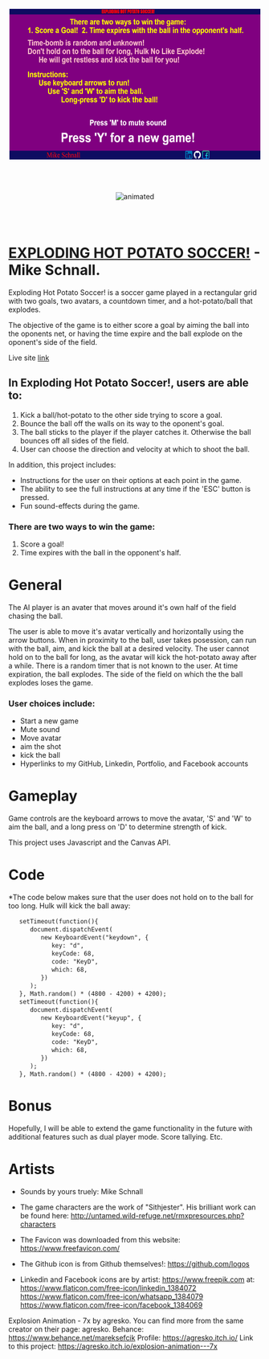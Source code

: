 <p align="center">
  <img width="500" height="300" src="./pics/ehps_instructions.png">
</p>
<br></br>

<p align="center">
  <img src="https://media.giphy.com/media/ktjUt0wEKCMj6nhqyK/giphy.gif?cid=790b761193251520f90792b495c6d5e81770aa4d419778ae&rid=giphy.gif&ct=g" alt="animated" />
</p>
<br></br>



# [EXPLODING HOT POTATO SOCCER!](https://mordes89.github.io/EXPLODING-HOT-POTATO-SOCCER-/) - Mike Schnall.

Exploding Hot Potato Soccer! is a soccer game played in a rectangular grid with two goals, 
two avatars, a countdown timer, and a hot-potato/ball that explodes.

The objective of the game is to either score a goal by aiming the ball 
into the oponents net, or having the time expire and the ball explode 
on the oponent's side of the field. 

Live site [link](https://mordes89.github.io/EXPLODING-HOT-POTATO-SOCCER-/)

## In Exploding Hot Potato Soccer!, users are able to:
1. Kick a ball/hot-potato to the other side trying to score a goal.
2. Bounce the ball off the walls on its way to the oponent's goal.
3. The ball sticks to the player if the player catches it. Otherwise the ball 
   bounces off all sides of the field.
4. User can choose the direction and velocity at which to shoot the ball. 


In addition, this project includes:
- Instructions for the user on their options at each point in the game.
- The ability to see the full instructions at any time if the 'ESC' button is pressed.
- Fun sound-effects during the game.



### There are two ways to win the game:
1. Score a goal!
2. Time expires with the ball in the opponent's half.



# General
The AI player is an avater that moves around it's own
half of the field chasing the ball.

The user is able to move it's avatar vertically and horizontally using the arrow 
buttons. When in proximity to the ball, user takes posession, can run with the ball, aim, and kick the ball at a desired velocity. The user cannot hold on to the ball for long, as the avatar will kick the hot-potato away after a while.
There is a random timer that is not known to the user. At time expiration, the ball explodes. The side of the field on which the the ball explodes loses the game.

### User choices include:
 - Start a new game
 - Mute sound
 - Move avatar
 - aim the shot
 - kick the ball
 - Hyperlinks to my GitHub, Linkedin, Portfolio, and Facebook accounts

# Gameplay
Game controls are the keyboard arrows to move the avatar, 'S' and 'W' to aim the ball, and a long press on 'D' to determine strength of kick.

This project uses Javascript and the Canvas API.

# Code
*The code below makes sure that the user does not hold on to the ball for too long. Hulk will kick the ball away:
  
```
   setTimeout(function(){
      document.dispatchEvent(
         new KeyboardEvent("keydown", {
            key: "d",
            keyCode: 68, 
            code: "KeyD", 
            which: 68,
         })
      );             
   }, Math.random() * (4800 - 4200) + 4200);   
   setTimeout(function(){
      document.dispatchEvent(
         new KeyboardEvent("keyup", {
            key: "d",
            keyCode: 68, 
            code: "KeyD", 
            which: 68,                 
         })
      );             
   }, Math.random() * (4800 - 4200) + 4200); 
```

# Bonus
Hopefully, I will be able to extend the game functionality in the future
with additional features such as dual player mode. Score tallying. Etc.


# Artists
- Sounds by yours truely: Mike Schnall

- The game characters are the work of "Sithjester". 
His brilliant work can be found here: http://untamed.wild-refuge.net/rmxpresources.php?characters

- The Favicon was downloaded from this website:
https://www.freefavicon.com/

- The Github icon is from Github themselves!:
https://github.com/logos


- Linkedin and Facebook icons are by artist: https://www.freepik.com
at: 
https://www.flaticon.com/free-icon/linkedin_1384072
https://www.flaticon.com/free-icon/whatsapp_1384079
https://www.flaticon.com/free-icon/facebook_1384069

Explosion Animation - 7x by agresko. You can find more from the same creator on their page: agresko.
Behance: https://www.behance.net/mareksefcik
Profile: https://agresko.itch.io/
Link to this project: https://agresko.itch.io/explosion-animation---7x
